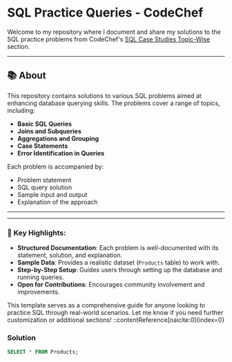 # SQL Practice Queries - CodeChef

Welcome to my repository where I document and share my solutions to the SQL practice problems from CodeChef's [SQL Case Studies Topic-Wise](https://www.codechef.com/practice/sql-case-studies-topic-wise) section.

---

## 📚 About

This repository contains solutions to various SQL problems aimed at enhancing database querying skills. The problems cover a range of topics, including:

- **Basic SQL Queries**
- **Joins and Subqueries**
- **Aggregations and Grouping**
- **Case Statements**
- **Error Identification in Queries**

Each problem is accompanied by:

- Problem statement
- SQL query solution
- Sample input and output
- Explanation of the approach

---

---

### 📌 Key Highlights:

- **Structured Documentation**: Each problem is well-documented with its statement, solution, and explanation.
- **Sample Data**: Provides a realistic dataset (`Products` table) to work with.
- **Step-by-Step Setup**: Guides users through setting up the database and running queries.
- **Open for Contributions**: Encourages community involvement and improvements.

This template serves as a comprehensive guide for anyone looking to practice SQL through real-world scenarios. Let me know if you need further customization or additional sections!
::contentReference[oaicite:0]{index=0}
 


### Solution

```sql
SELECT * FROM Products;

